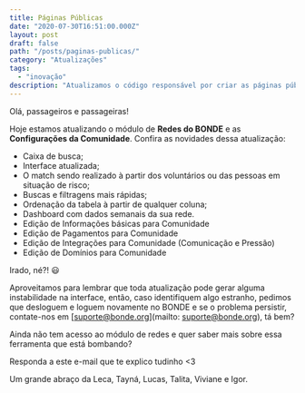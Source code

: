 ```yaml
---
title: Páginas Públicas
date: "2020-07-30T16:51:00.000Z"
layout: post
draft: false
path: "/posts/paginas-publicas/"
category: "Atualizações"
tags:
  - "inovação"
description: "Atualizamos o código responsável por criar as páginas públicas, ganhamos agilidade em novas funcionalidades e aumentamos a segurança da informação."
---
```


Olá, passageiros e passageiras!

Hoje estamos atualizando o módulo de **Redes do BONDE** e as **Configurações da Comunidade**. Confira as novidades dessa atualização:

* Caixa de busca;
* Interface atualizada;
* O match sendo realizado à partir dos voluntários ou das pessoas em situação de risco;
* Buscas e filtragens mais rápidas;
* Ordenação da tabela à partir de qualquer coluna;
* Dashboard com dados semanais da sua rede.
* Edição de Informações básicas para Comunidade
* Edição de Pagamentos para Comunidade
* Edição de Integrações para Comunidade (Comunicação e Pressão)
* Edição de Domínios para Comunidade

Irado, né?! 😃

Aproveitamos para lembrar que toda atualização pode gerar alguma instabilidade na interface, então, caso identifiquem algo estranho, pedimos que desloguem e loguem novamente no BONDE e se o problema persistir, contate-nos em [suporte@bonde.org](mailto: suporte@bonde.org), tá bem? 

Ainda não tem acesso ao módulo de redes e quer saber mais sobre essa ferramenta que está bombando? 

Responda a este e-mail que te explico tudinho <3

Um grande abraço da Leca, Tayná, Lucas, Talita, Viviane e Igor. 
